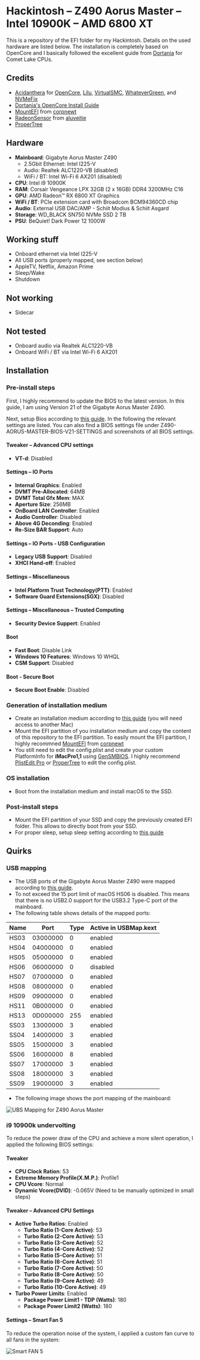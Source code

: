 # Hackintosh – Z490 Aorus Master – Intel 10900K – AMD 6800 XT #

This is a repository of the EFI folder for my Hackintosh. Details on the used hardware are listed below. The installation is completely based on OpenCore and I basically followed the excellent guide from [Dortania](https://dortania.github.io/OpenCore-Install-Guide/config.plist/comet-lake.html) for Comet Lake CPUs. 

## Credits ##

- [Acidanthera](https://github.com/acidanthera) for [OpenCore](https://github.com/acidanthera/OpenCorePkg), [Lilu](https://github.com/acidanthera/Lilu), [VirtualSMC](https://github.com/acidanthera/VirtualSMC), [WhateverGreen](https://github.com/acidanthera/WhateverGreen), and [NVMeFix](https://github.com/acidanthera/NVMeFix)
- [Dortania's OpenCore Install Guide](https://dortania.github.io/OpenCore-Install-Guide/)
- [MountEFI](https://github.com/corpnewt/MountEFI) from [corpnewt](https://github.com/corpnewt)
- [RadeonSensor](https://github.com/aluveitie/RadeonSensor) from [aluveitie](https://github.com/aluveitie)
- [ProperTree](https://github.com/corpnewt/ProperTree)

## Hardware ##

- **Mainboard**: Gigabyte Aorus Master Z490
  - 2.5Gbit Ethernet: Intel I225-V
  - Audio: Realtek ALC1220-VB (disabled)
  - WiFi / BT: Intel Wi-Fi 6 AX201 (disabled)
- **CPU**: Intel i9 10900K
- **RAM**: Corsair Vengeance LPX 32GB (2 x 16GB) DDR4 3200MHz C16
- **GPU**: AMD Radeon™ RX 6800 XT Graphics
- **WiFi / BT**: PCIe extension card with Broadcom BCM94360CD chip
- **Audio**: External USB DAC/AMP - Schiit Modius & Schiit Asgard
- **Storage**: WD_BLACK SN750 NVMe SSD 2 TB
- **PSU**: BeQuiet! Dark Power 12 1000W

## Working stuff ##

- Onboard ethernet via Intel I225-V
- All USB ports (properly mapped, see section below)
- AppleTV, Netflix, Amazon Prime
- Sleep/Wake
- Shutdown

## Not working ##

- Sidecar

## Not tested ##
- Onboard audio via Realtek ALC1220-VB
- Onboard WiFi / BT via Intel Wi-Fi 6 AX201

## Installation ##

### Pre-install steps ###
First, I highly recommend to update the BIOS to the latest version. In this guide, I am using Version 21 of the Gigabyte Aorus Master Z490.

Next, setup Bios according to [this guide](https://dortania.github.io/OpenCore-Install-Guide/config.plist/comet-lake.html#intel-bios-settings). In the following the relevant settings are listed. You can also find a BIOS settings file under Z490-AORUS-MASTER-BIOS-V21-SETTINGS and screenshots of all BIOS settings.

#### Tweaker – Advanced CPU settings  ####
- **VT-d**: Disabled

#### Settings – IO Ports ####
- **Internal Graphics**: Enabled
- **DVMT Pre-Allocated**: 64MB
- **DVMT Total Gfx Mem**: MAX
- **Aperture Size**: 256MB
- **OnBoard LAN Controller**: Enabled
- **Audio Controller**: Disabled
- **Above 4G Deconding**: Enabled
- **Re-Size BAR Support**: Auto

#### Settings – IO Ports - USB Configuration ####
- **Legacy USB Support**: Disabled
- **XHCI Hand-off**: Enabled

#### Settings – Miscellaneous ####
- **Intel Platform Trust Technology(PTT)**: Enabled
- **Software Guard Extensions(SGX)**: Disabled

#### Settings – Miscellaneous – Trusted Computing ####
- **Security Device Suppert**: Enabled

#### Boot ####
- **Fast Boot**: Disable Link
- **Windows 10 Features**: Windows 10 WHQL
- **CSM Support**: Disabled

#### Boot - Secure Boot ####
- **Secure Boot Enable**: Disabled

### Generation of installation medium ###
- Create an installation medium according to [this guide](https://dortania.github.io/OpenCore-Install-Guide/installer-guide/mac-install.html#downloading-macos-modern-os) (you will need access to another Mac)
- Mount the EFI partition of you installation medium and copy the content of this repository to the EFI partition. To easily mount the EFI partition, I highly recommned [MountEFI](https://github.com/corpnewt/MountEFI) from [corpnewt](https://github.com/corpnewt)
- You still need to edit the config.plist and create your custom PlatformInfo for **iMacPro1,1** using [GenSMBIOS](https://github.com/corpnewt/GenSMBIOS). I highly recommend [PlistEdit Pro](https://www.fatcatsoftware.com/plisteditpro/) or [ProperTree](https://github.com/corpnewt/ProperTree) to edit the config.plist.

### OS installation ###

-  Boot from the installation medium and install macOS to the SSD.

### Post-install steps ###

- Mount the EFI partition of your SSD and copy the previously created EFI folder. This allows to directly boot from your SSD.
- For proper sleep, setup sleep setting according to [this guide](https://dortania.github.io/OpenCore-Post-Install/universal/sleep.html#fixing-sleep)

## Quirks ##

### USB mapping ###

- The USB ports of the Gigabyte Aorus Master Z490 were mapped according to [this guide](https://dortania.github.io/OpenCore-Post-Install/usb/#macos-and-the-15-port-limit).
- To not exceed the 15 port limit of macOS HS06 is disabled. This means that there is no USB2.0 support for the USB3.2 Type-C port of the mainboard.
- The following table shows details of the mapped ports:

| Name | Port     | Type | Active in USBMap.kext |
|------|----------|------|-----------------------|
| HS03 | 03000000 | 0    | enabled               |
| HS04 | 04000000 | 0    | enabled               |
| HS05 | 05000000 | 0    | enabled               |
| HS06 | 06000000 | 0    | disabled              |
| HS07 | 07000000 | 0    | enabled               |
| HS08 | 08000000 | 0    | enabled               |
| HS09 | 09000000 | 0    | enabled               |
| HS11 | 0B000000 | 0    | enabled               |
| HS13 | 0D000000 | 255  | enabled               |
| SS03 | 13000000 | 3    | enabled               |
| SS04 | 14000000 | 3    | enabled               |
| SS05 | 15000000 | 3    | enabled               |
| SS06 | 16000000 | 8    | enabled               |
| SS07 | 17000000 | 3    | enabled               |
| SS08 | 18000000 | 3    | enabled               |
| SS09 | 19000000 | 3    | enabled               |

- The following image shows the port mapping of the mainboard:

![UBS Mapping for Z490 Aorus Master](USB%20Mapping%20for%20Z490%20Aorus%20Master.png?raw=true "Title")

### i9 10900k undervolting ###
To reduce the power draw of the CPU and achieve a more silent operation, I applied the following BIOS settings:

#### Tweaker ####

- **CPU Clock Ration**: 53
- **Extreme Memory Profile(X.M.P.)**: Profile1
- **CPU Vcore**: Normal
- **Dynamic Vcore(DVID)**: -0.065V (Need to be manually optimized in small steps)

#### Tweaker – Advanced CPU Settings ####

 - **Active Turbo Ratios**: Enabled
   - **Turbo Ratio (1-Core Active)**: 53
   - **Turbo Ratio (2-Core Active)**: 53
   - **Turbo Ratio (3-Core Active)**: 52
   - **Turbo Ratio (4-Core Active)**: 52
   - **Turbo Ratio (5-Core Active)**: 51
   - **Turbo Ratio (6-Core Active)**: 51
   - **Turbo Ratio (7-Core Active)**: 50
   - **Turbo Ratio (8-Core Active)**: 50
   - **Turbo Ratio (9-Core Active)**: 49
   - **Turbo Ratio (10-Core Active)**: 49
 - **Turbo Power Limits**: Enabled
    - **Package Power Limit1 - TDP (Watts)**: 180
    - **Package Power Limit2 (Watts)**: 180

#### Settings – Smart Fan 5 ####
To reduce the operation noise of the system, I applied a custom fan curve to all fans in the system:

![Smart FAN 5](./BIOS/Screenshots/20_Settings_Smart-Fan-5.png?raw=true "Title")
